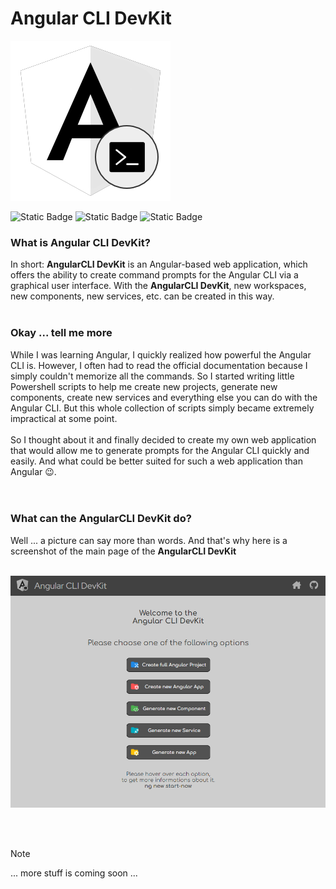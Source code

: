 # Angular CLI DevKit

![Angular CLI DevKit](assets/Angular-CLI-DevKit-Logo.png)

![Static Badge](https://img.shields.io/badge/DevKit%20v1.00.82-%23000000?style=flat&logo=angular&logoColor=%23cc0000&label=Angular%20CLI&labelColor=%23efefef&color=%23525252)
![Static Badge](https://img.shields.io/badge/Not%20Released-%23000000?style=flat&logo=visualstudiocode&logoColor=%231a8cff&label=Status%3A&labelColor=%23EFEFEF&color=%23525252)
![Static Badge](https://img.shields.io/badge/January%2016%2C%202024-%23000000?style=flat&logoColor=%23cc0000&label=Last%20Update%3A%20&labelColor=%23efefef&color=%23525252)


### What is **Angular CLI DevKit**?

In short: **AngularCLI DevKit** is an Angular-based web application, which offers the ability to create command prompts for the Angular CLI via a graphical user interface. With the **AngularCLI DevKit**, new workspaces, new components, new services, etc. can be created in this way. 
<br><br>
### Okay ... tell me more

While I was learning Angular, I quickly realized how powerful the Angular CLI is. However, I often had to read the official documentation because I simply couldn't memorize all the commands. So I started writing little Powershell scripts to help me create new projects, generate new components, create new services and everything else you can do with the Angular CLI. But this whole collection of scripts simply became extremely impractical at some point.
<br><br>
So I thought about it and finally decided to create my own web application that would allow me to generate prompts for the Angular CLI quickly and easily. And what could be better suited for such a web application than Angular 😉.
<br><br><br>

### What can the **AngularCLI DevKit** do?

Well ... a picture can say more than words. And that's why here is a screenshot of the main page of the **AngularCLI DevKit**
<br><br>

![Angular CLI DevKit Screenshot](assets/scrnshot-20240116.png)

<br><br>

> [!NOTE]
> ... more stuff is coming soon ...


